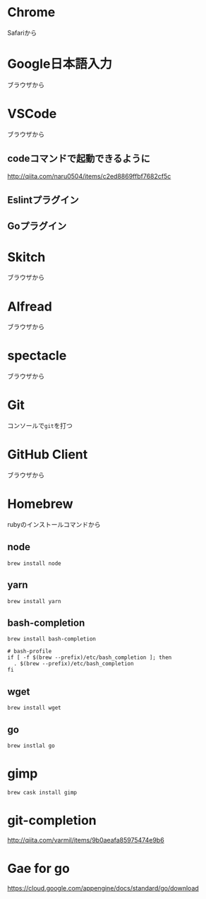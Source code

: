 # Chrome
Safariから

# Google日本語入力
ブラウザから

# VSCode
ブラウザから

## codeコマンドで起動できるように
http://qiita.com/naru0504/items/c2ed8869ffbf7682cf5c

## Eslintプラグイン
## Goプラグイン


# Skitch
ブラウザから

# Alfread
ブラウザから

# spectacle
ブラウザから

# Git
コンソールで`git`を打つ

# GitHub Client
ブラウザから

# Homebrew
rubyのインストールコマンドから

## node
`brew install node`

## yarn
`brew install yarn`

## bash-completion
`brew install bash-completion`

```
# bash-profile
if [ -f $(brew --prefix)/etc/bash_completion ]; then
  . $(brew --prefix)/etc/bash_completion
fi
```

## wget
`brew install wget`

## go
`brew instlal go`

# gimp
`brew cask install gimp`

# git-completion
http://qiita.com/varmil/items/9b0aeafa85975474e9b6

# Gae for go
https://cloud.google.com/appengine/docs/standard/go/download

